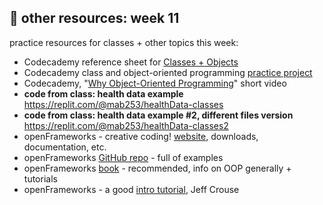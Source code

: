 ## 🤖 other resources: week 11

practice resources for classes + other topics this week:
- Codecademy reference sheet for [Classes + Objects](https://www.codecademy.com/learn/learn-c-plus-plus/modules/learn-cpp-classes-and-objects/cheatsheet)
- Codecademy class and object-oriented programming [practice project](https://www.codecademy.com/courses/learn-c-plus-plus/projects/cpp-dating-profile)
- Codecademy, "[Why Object-Oriented Programming](https://www.codecademy.com/courses/learn-c-plus-plus/articles/cpp-object-oriented-programming)" short video
- **code from class: health data example** https://replit.com/@mab253/healthData-classes
- **code from class: health data example #2, different files version** https://replit.com/@mab253/healthData-classes2
- openFrameworks - creative coding! [website](https://openframeworks.cc/), downloads, documentation, etc.
- openFrameworks [GitHub repo](https://github.com/openframeworks/openFrameworks) - full of examples
- openFrameworks [book](https://openframeworks.cc/ofBook/chapters/foreword.html) - recommended, info on OOP generally + tutorials
- openFrameworks - a good [intro tutorial](https://jeffish.com/teaching/code-for-art/getting-started-with-of), Jeff Crouse

